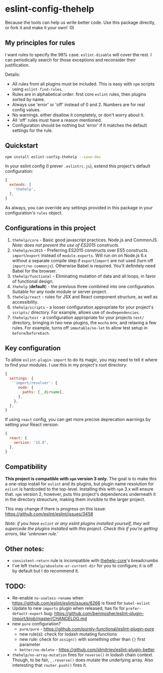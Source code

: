 # eslint-config-thehelp

Because the tools can help us write better code. Use this package directly, or fork it and make it your own! :0)

## My principles for rules

I want rules to specify the 98% case. `eslint-disable` will cover the rest. I can periodically search for those exceptions and reconsider their justification.

Details:
- All rules from all plugins must be included. This is easy with `npm` scripts using `eslint-find-rules`.
- Rules are in alphabetical order: first core `eslint` rules, then plugins sorted by name.
- Always use 'error' or 'off' instead of 0 and 2. Numbers are for real config values.
- No warnings. either disallow it completely, or don't worry about it.
- All 'off' rules must have a reason mentioned.
- Configuration should be nothing but 'error' if it matches the default settings for the rule.

## Quickstart

```bash
npm install eslint-config-thehelp --save-dev
```

In your eslint config (I prever `.eslintrc.js`), extend this project's default configuration:

```javascript
{
  extends: [
    'thehelp',
  ],
}
```

As always, you can override any settings provided in this package in your configuration's `rules` object.

## Configurations in this project

1. `thehelp/core` - Basic good javascript practices. Node.js and CommonJS. _Note: does not prevent the use of ES2015 constructs._
2. `thehelp/es2015` - Preferring ES2015 constructs over ES5 constructs. `import`/`export` instead of `module.exports`. Will run on on Node.js 6.x without a separate compile step if `export`/`import` are not used (turn off `import/no-commonjs`). Otherwise Babel is required. You'll definitely need Babel for the browser.
3. `thehelp/functional` - Eliminating mutation of data and all loops, in favor of functional design.
4. `thehelp` (**default**) - the previous three combined into one configuration. Suitable for any node module or server project.
5. `thehelp/react` - rules for JSX and React component structure, as well as accessibility.
6. `thehelp/scripts` - a looser configuration appropriate for your project's `scripts/` directory. For example, allows use of `devDependencies`.
7. `thehelp/test` - a configuration appropriate for your projects `test/` directory, bringing in two new plugins, the `mocha` env, and relaxing a few rules. For example, turns off `immutable/no-let` to allow test setup in `before`/`beforeEach`.

## Key configuration

To allow `eslint-plugin-import` to do its magic, you may need to tell it where to find your modules. I use this in my project's root directory:

```javascript
{
  settings: {
    'import/resolver': {
      node: {
        paths: [__dirname],
      },
    },
  },
}
```

If using `react` config, you can get more precise deprecation warnings by setting your React version:

```javascript
{
  react: {
    version: '15.0',
  },
}
```

## Compatibility

**This project is compatible with `npm` version 3 only.** The goal is to make this a one-stop install for `eslint` and its plugins, but plugin name resolution for `eslint` is hardcoded to the top-level. Installing this with `npm` 3.x will ensure that. `npm` version 2, however, puts this project's dependences underneath it in the directory streucture, making them invisible to the larger project.

This may change if there is progress on this issue: https://github.com/eslint/eslint/issues/3458

_Note: if you have `eslint` or any eslint plugins installed yourself, they will supercede the plugins installed with this project. Check this if you're getting errors, like 'unknown rule.'_

## Other notes:

- `consistent-return` rule is incompatible with [thehelp-core](https://github.com/thehelp/core)'s breadcrumbs
- I've left `thehelp/absolute-or-current-dir` for you to configure; it is off by default but I do recommend it.

## TODO:

- Re-enable `no-useless-rename` when https://github.com/eslint/eslint/issues/6266 is fixed for `babel-eslint`
- Update to new `imports` plugin when released, has fix for `prefer-default-export` bug: https://github.com/benmosher/eslint-plugin-import/blob/master/CHANGELOG.md
- new `pure` configuration?
  - `pure/pure` - https://github.com/purely-functional/eslint-plugin-pure
  - new rule(s): check for lodash mutating functions
  - new rule: check for `assign()` with something other than `{}` first parameter
  - `better/no-delete` - https://github.com/idmitriev/eslint-plugin-better
- `thehelp/no-array-mutation` fires for `reverse()` in lodash chain context. Though, to be fair, `_.reverse()` does mutate the underlying array. Also interesting that `router.push()` fires it.
